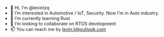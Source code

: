 - 👋 Hi, I’m @levinlzq
- 👀 I’m interested in Automotive / IoT, Security. Now I'm in Auto industry.
- 🌱 I’m currently learning Rust
- 💞️ I’m looking to collaborate on RTOS development
- 📫 You can reach me by levin.li@outlook.com

<!---
levinlzq/levinlzq is a ✨ special ✨ repository because its `README.md` (this file) appears on your GitHub profile.
You can click the Preview link to take a look at your changes.
--->
